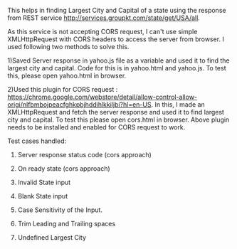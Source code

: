 This helps in finding Largest City and Capital of a state using the response from REST service http://services.groupkt.com/state/get/USA/all.

As this service is not accepting CORS request, I can't use simple XMLHttpRequest with CORS headers to access the server from browser. I used following two methods to solve this.


1)Saved Server response in yahoo.js file as a variable and used it to find the largest city and capital. Code for this is  in  yahoo.html and yahoo.js. To test this, please open yahoo.html in browser.


2)Used this plugin for CORS request : https://chrome.google.com/webstore/detail/allow-control-allow-origi/nlfbmbojpeacfghkpbjhddihlkkiljbi?hl=en-US.
In this, I made an  XMLHttpRequest and fetch the server response and used it to find largest city and capital. To test this please open cors.html in browser. Above plugin needs to be installed and enabled for CORS request to work.

Test cases handled:

1. Server response status code (cors approach)

2. On ready state (cors approach)

3. Invalid State input

4. Blank State input
5. Case Sensitivity of the Input.
6. Trim Leading and Trailing spaces
7. Undefined Largest City
